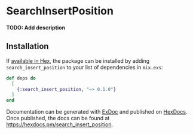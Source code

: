 # SearchInsertPosition

**TODO: Add description**

## Installation

If [available in Hex](https://hex.pm/docs/publish), the package can be installed
by adding `search_insert_position` to your list of dependencies in `mix.exs`:

```elixir
def deps do
  [
    {:search_insert_position, "~> 0.1.0"}
  ]
end
```

Documentation can be generated with [ExDoc](https://github.com/elixir-lang/ex_doc)
and published on [HexDocs](https://hexdocs.pm). Once published, the docs can
be found at <https://hexdocs.pm/search_insert_position>.

